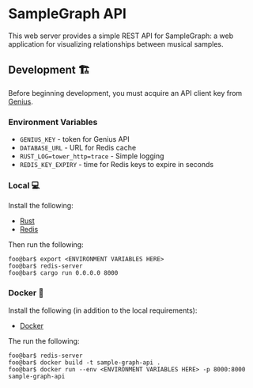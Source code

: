 # SampleGraph API

This web server provides a simple REST API for SampleGraph: a web application for visualizing relationships between musical samples.

## Development 🏗️

Before beginning development, you must acquire an API client key from [Genius](https://docs.genius.com).

### Environment Variables

* `GENIUS_KEY` - token for Genius API
* `DATABASE_URL` - URL for Redis cache
* `RUST_LOG=tower_http=trace` - Simple logging
* `REDIS_KEY_EXPIRY` - time for Redis keys to expire in seconds

### Local 💻

Install the following:

- [Rust](https://www.rust-lang.org/tools/install)
- [Redis](https://redis.io/docs/getting-started/installation)

Then run the following:

```console
foo@bar$ export <ENVIRONMENT VARIABLES HERE>
foo@bar$ redis-server
foo@bar$ cargo run 0.0.0.0 8000
```

### Docker 🐳

Install the following (in addition to the local requirements):

- [Docker](https://docs.docker.com/engine/install)

The run the following:

```console
foo@bar$ redis-server
foo@bar$ docker build -t sample-graph-api .
foo@bar$ docker run --env <ENVIRONMENT VARIABLES HERE> -p 8000:8000 sample-graph-api
```
